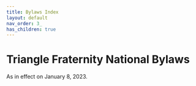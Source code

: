 ```yaml
---
title: Bylaws Index
layout: default
nav_order: 3_
has_children: true
---
```


# Triangle Fraternity National Bylaws

As in effect on January 8, 2023.

